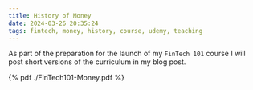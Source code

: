 ```yaml
---
title: History of Money
date: 2024-03-26 20:35:24
tags: fintech, money, history, course, udemy, teaching
---
```


As part of the preparation for the launch of my `FinTech 101` course I will post short versions of the curriculum in my blog post.

<!-- more -->

{% pdf ./FinTech101-Money.pdf %}

